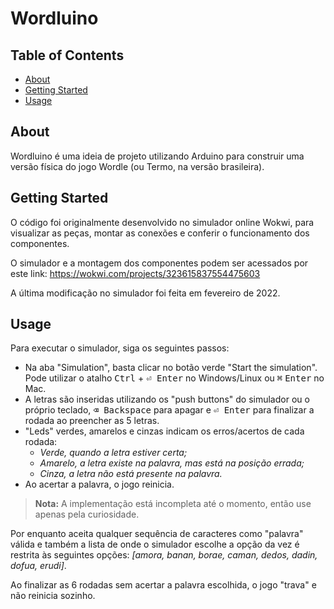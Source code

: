 # Wordluino

## Table of Contents
    
  - [About <a name = "about"></a>](#about-)
  - [Getting Started <a name = "getting_started"></a>](#getting-started-)
  - [Usage <a name = "usage"></a>](#usage-)

## About <a name = "about"></a>

Wordluino é uma ideia de projeto utilizando Arduino para construir uma versão física do jogo Wordle (ou Termo, na versão brasileira).

## Getting Started <a name = "getting_started"></a>

O código foi originalmente desenvolvido no simulador online Wokwi, para visualizar as peças, montar as conexões e conferir o funcionamento dos componentes.

O simulador e a montagem dos componentes podem ser acessados por este link: https://wokwi.com/projects/323615837554475603

A última modificação no simulador foi feita em fevereiro de 2022.

## Usage <a name = "usage"></a>

Para executar o simulador, siga os seguintes passos:

- Na aba "Simulation", basta clicar no botão verde "Start the simulation". Pode utilizar o atalho <kbd>Ctrl</kbd> + <kbd>⏎ Enter</kbd> no Windows/Linux ou <kbd>⌘</kbd> <kbd>Enter</kbd> no Mac.
- A letras são inseridas utilizando os "push buttons" do simulador ou o próprio teclado, <kbd>⌫ Backspace</kbd> para apagar e <kbd>⏎ Enter</kbd> para finalizar a rodada ao preencher as 5 letras.
- "Leds" verdes, amarelos e cinzas indicam os erros/acertos de cada rodada:
  - _Verde, quando a letra estiver certa;_
  - _Amarelo, a letra existe na palavra, mas está na posição errada;_
  - _Cinza, a letra não está presente na palavra._
- Ao acertar a palavra, o jogo reinicia.

> **Nota:** A implementação está incompleta até o momento, então use apenas pela curiosidade. 

Por enquanto aceita qualquer sequência de caracteres como "palavra" válida e também a lista de onde o simulador escolhe a opção da vez é restrita às seguintes opções: _[amora, banan, borae, caman, dedos, dadin, dofua, erudi]_.

Ao finalizar as 6 rodadas sem acertar a palavra escolhida, o jogo "trava" e não reinicia sozinho.
